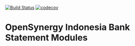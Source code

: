 [![Build Status](https://travis-ci.org/open-synergy/opnsynid-bank-statement.svg?branch=11.0)](https://travis-ci.org/open-synergy/opnsynid-bank-statement)
[![codecov](https://codecov.io/gh/open-synergy/opnsynid-bank-statement/branch/11.0/graph/badge.svg)](https://codecov.io/gh/open-synergy/opnsynid-bank-statement)

# OpenSynergy Indonesia Bank Statement Modules
